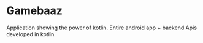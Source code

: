 # Gamebaaz
Application showing the power of kotlin. Entire android app + backend Apis developed in kotlin.
